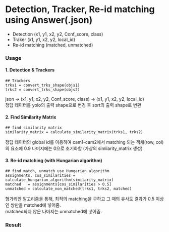# Detection, Tracker, Re-id matching using Answer(.json)
- Detection (x1, y1, x2, y2, Conf_score, class)
- Traker (x1, y1, x2, y2, local_id)
- Re-id matching (matched, unmatched)

### Usage
#### 1. Detection & Trackers
~~~
## Trackers
trks1 = convert_trks_shape(objs1)
trks2 = convert_trks_shape(objs2)
~~~
json -> (x1, y1, x2, y2, Conf_score, class) -> (x1, y1, x2, y2, local_id) <br>
정답 데이터를 yolo의 출력 shape으로 변경 후 sort의 출력 shape로 변환

#### 2. Find Similarity Matrix
~~~
## find similarity matrix
similarity_matrix = calculate_similarity_matrix(trks1, trks2)
~~~
정답 데이터의 global id를 이용하여 cam1-cam2에서 matching 되는 객체(row, col)의 요소에 0.9 나머지에는 0으로 초기화함 (가상의 simliarity_matrix 생성)

#### 3. Re-id matching (with Hungarian algorithm)
~~~
## find match, unmatch use Hungarian algorithm
assignments, cos_similarities = calculate_hungarian_algorithm(similarity_matrix)
matched   = assignments[cos_similarities > 0.5]
unmatched = calculate_non_matched(trks1, trks2, matched)
~~~
헝가리안 알고리즘을 통해, 최적의 matching을 구하고 그 때의 유사도 결과가 0.5 이상인 쌍만을 matched에 넣어줌.<br>
matched되지 않은 나머지는 unmatched에 넣어줌.

### Result
